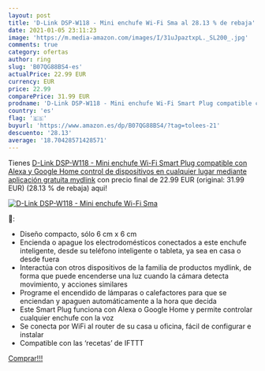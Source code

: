 ```yaml
---
layout: post
title: 'D-Link DSP-W118 - Mini enchufe Wi-Fi Sma al 28.13 % de rebaja'
date: 2021-01-05 23:11:23
image: 'https://m.media-amazon.com/images/I/31uJpaztxpL._SL200_.jpg'
comments: true
category: ofertas
author: ring
slug: 'B07QG88BS4-es'
actualPrice: 22.99 EUR
currency: EUR
price: 22.99
comparePrice: 31.99 EUR
prodname: 'D-Link DSP-W118 - Mini enchufe Wi-Fi Smart Plug compatible con Alexa y Google Home  control de dispositivos en cualquier lugar mediante aplicación gratuita mydlink'
country: 'es'
flag: '🇪🇸'
buyurl: 'https://www.amazon.es/dp/B07QG88BS4/?tag=tolees-21'
descuento: '28.13'
average: '18.70428571428571'
---
```


Tienes [D-Link DSP-W118 - Mini enchufe Wi-Fi Smart Plug compatible con Alexa y Google Home  control de dispositivos en cualquier lugar mediante aplicación gratuita mydlink](https://www.amazon.es/dp/B07QG88BS4/?tag=tolees-21) con precio final de  22.99 EUR (original: 31.99 EUR) (28.13 %  de rebaja) aqui!

[![D-Link DSP-W118 - Mini enchufe Wi-Fi Sma](https://m.media-amazon.com/images/I/31uJpaztxpL._SL200_.jpg)](https://www.amazon.es/dp/B07QG88BS4/?tag=tolees-21)

🔎:

- Diseño compacto, sólo 6 cm x 6 cm
- Encienda o apague los electrodomésticos conectados a este enchufe inteligente, desde su teléfono inteligente o tableta, ya sea en casa o desde fuera
- Interactúa con otros dispositivos de la familia de productos mydlink, de forma que puede encenderse una luz cuando la cámara detecta movimiento, y acciones similares
- Programe el encendido de lámparas o calefactores para que se enciendan y apaguen automáticamente a la hora que decida
- Este Smart Plug funciona con Alexa o Google Home y permite controlar cualquier enchufe con la voz
- Se conecta por WiFi al router de su casa u oficina, fácil de configurar e instalar
- Compatible con las ‘recetas’ de IFTTT

[Comprar!!!](https://www.amazon.es/dp/B07QG88BS4/?tag=tolees-21)
